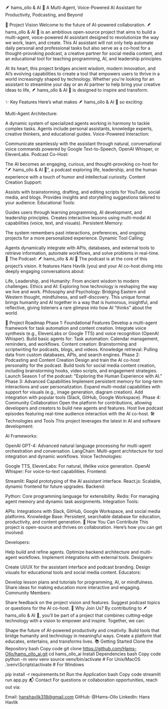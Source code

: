 🪶 hams_ollo & AI 🤖
A Multi-Agent, Voice-Powered AI Assistant for Productivity, Podcasting, and Beyond

📖 Project Vision
Welcome to the future of AI-powered collaboration.
🪶 hams_ollo & AI 🤖 is an ambitious open-source project that aims to build a multi-agent, voice-powered AI assistant designed to revolutionize the way we work, learn, and create. This AI assistant will not only help automate daily personal and professional tasks but also serve as a co-host for a thought-provoking podcast, a creative partner for social media content, and an educational tool for teaching programming, AI, and leadership principles.

At its heart, this project bridges ancient wisdom, modern innovation, and AI’s evolving capabilities to create a tool that empowers users to thrive in a world increasingly shaped by technology. Whether you're looking for an assistant to streamline your day or an AI partner to help bring your creative ideas to life, 🪶 hams_ollo & AI 🤖 is designed to inspire and transform.

✨ Key Features
Here’s what makes 🪶 hams_ollo & AI 🤖 so exciting:

Multi-Agent Architecture:

A dynamic system of specialized agents working in harmony to tackle complex tasks.
Agents include personal assistants, knowledge experts, creative thinkers, and educational guides.
Voice-Powered Interaction:

Communicate seamlessly with the assistant through natural, conversational voice commands powered by Google Text-to-Speech, OpenAI Whisper, or ElevenLabs.
Podcast Co-Host:

The AI becomes an engaging, curious, and thought-provoking co-host for “🪶 hams_ollo & AI 🤖”, a podcast exploring life, leadership, and the human experience with a touch of humor and intellectual curiosity.
Content Creation Support:

Assists with brainstorming, drafting, and editing scripts for YouTube, social media, and blogs.
Provides insights and storytelling suggestions tailored to your audience.
Educational Tools:

Guides users through learning programming, AI development, and leadership principles.
Creates interactive lessons using multi-modal AI capabilities (voice, text, and visuals).
Persistent Memory:

The system remembers past interactions, preferences, and ongoing projects for a more personalized experience.
Dynamic Tool Calling:

Agents dynamically integrate with APIs, databases, and external tools to retrieve information, automate workflows, and solve problems in real-time.
🎯 The Podcast: 🪶 hams_ollo & AI 🤖
The podcast is at the core of this project’s vision. It features Hans Havlik (you) and your AI co-host diving into deeply engaging conversations about:

Life, Leadership, and Humanity: From ancient wisdom to modern challenges.
Ethics and AI: Exploring how technology is reshaping the way we live and work.
Philosophy and Psychology: Bridging Eastern and Western thought, mindfulness, and self-discovery.
This unique format brings humanity and AI together in a way that is humorous, insightful, and reflective, giving listeners a rare glimpse into how AI “thinks” about the world.

🚀 Project Roadmap
Phase 1: Foundational Features
Develop a multi-agent framework for task automation and content creation.
Integrate voice synthesis (e.g., ElevenLabs or Google TTS) and voice recognition (OpenAI Whisper).
Build basic agents for:
Task automation: Calendar management, reminders, and workflows.
Content creation: Brainstorming and scriptwriting for podcasts, blogs, and videos.
Knowledge retrieval: Pulling data from custom databases, APIs, and search engines.
Phase 2: Podcasting and Content Creation
Design and train the AI co-host personality for the podcast.
Build tools for social media content creation, including brainstorming hooks, video scripts, and engagement strategies.
Launch Season 1 of the podcast: "Exploring the Human Experience with AI."
Phase 3: Advanced Capabilities
Implement persistent memory for long-term interactions and user personalization.
Expand multi-modal capabilities with support for visuals (e.g., image generation, diagram creation).
Add integration with popular tools (Slack, GitHub, Google Workspace).
Phase 4: Community Collaboration
Open the platform for contributions, allowing developers and creators to build new agents and features.
Host live podcast episodes featuring real-time audience interaction with the AI co-host.
🛠️ Technologies and Tools
This project leverages the latest in AI and software development:

AI Frameworks:

OpenAI GPT-4: Advanced natural language processing for multi-agent orchestration and conversation.
LangChain: Multi-agent architecture for tool integration and dynamic workflows.
Voice Technologies:

Google TTS, ElevenLabs: For natural, lifelike voice generation.
OpenAI Whisper: For voice-to-text capabilities.
Frontend:

Streamlit: Rapid prototyping of the AI assistant interface.
React.js: Scalable, dynamic frontend for future upgrades.
Backend:

Python: Core programming language for extensibility.
Redis: For managing agent memory and dynamic task assignments.
Integration Tools:

APIs: Integrations with Slack, GitHub, Google Workspace, and social media platforms.
Knowledge Base: Persistent, searchable database for education, productivity, and content generation.
📌 How You Can Contribute
This project is open-source and thrives on collaboration. Here’s how you can get involved:

Developers:

Help build and refine agents.
Optimize backend architecture and multi-agent workflows.
Implement integrations with external tools.
Designers:

Create UI/UX for the assistant interface and podcast branding.
Design visuals for educational tools and social media content.
Educators:

Develop lesson plans and tutorials for programming, AI, or mindfulness.
Share ideas for making education more interactive and engaging.
Community Members:

Share feedback on the project vision and features.
Suggest podcast topics or questions for the AI co-host.
🌟 Why Join Us?
By contributing to 🪶 hams_ollo & AI 🤖, you’ll be part of a project that combines cutting-edge technology with a vision to empower and inspire. Together, we can:

Shape the future of AI-powered productivity and creativity.
Build tools that bridge humanity and technology in meaningful ways.
Create a platform that educates, entertains, and transforms lives.
📚 Getting Started
Clone the Repository
bash
Copy code
git clone https://github.com/Hams-Ollo/hams_ollo_ai.git
cd hams_ollo_ai
Install Dependencies
bash
Copy code
python -m venv venv
source venv/bin/activate  # For Unix/MacOS
.\venv\Scripts\activate   # For Windows

pip install -r requirements.txt
Run the Application
bash
Copy code
streamlit run app.py
📬 Contact
For questions or collaboration opportunities, reach out via:

Email: hanshavlik318@gmail.com
GitHub: @Hams-Ollo
LinkedIn: Hans Havlik
